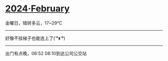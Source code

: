 # [2024·February](https://github.com/bingdu748/calculations-project/issues/2)

金曜日，晴转多云，17~29℃

---

好像不挂梯子也能连上了( ͡°ᴥ ͡°)

---

出门有点晚，06:52
08:10到达公司公交站